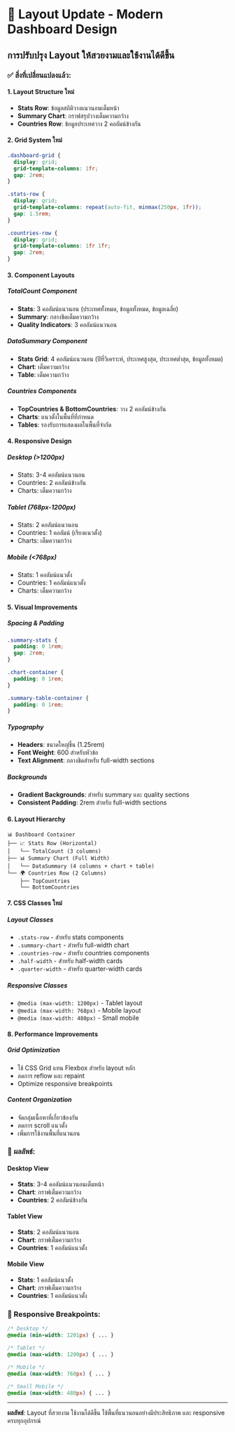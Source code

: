 # 🎨 Layout Update - Modern Dashboard Design

## การปรับปรุง Layout ให้สวยงามและใช้งานได้ดีขึ้น

### ✅ สิ่งที่เปลี่ยนแปลงแล้ว:

#### 1. **Layout Structure ใหม่**
- **Stats Row**: ข้อมูลสถิติวางแนวนอนเต็มหน้า
- **Summary Chart**: กราฟสรุปวางเต็มความกว้าง
- **Countries Row**: ข้อมูลประเทศวาง 2 คอลัมน์ข้างกัน

#### 2. **Grid System ใหม่**
```css
.dashboard-grid {
  display: grid;
  grid-template-columns: 1fr;
  gap: 2rem;
}

.stats-row {
  display: grid;
  grid-template-columns: repeat(auto-fit, minmax(250px, 1fr));
  gap: 1.5rem;
}

.countries-row {
  display: grid;
  grid-template-columns: 1fr 1fr;
  gap: 2rem;
}
```

#### 3. **Component Layouts**

##### **TotalCount Component**
- **Stats**: 3 คอลัมน์แนวนอน (ประเทศทั้งหมด, ข้อมูลทั้งหมด, ข้อมูลเฉลี่ย)
- **Summary**: กลางชิดเต็มความกว้าง
- **Quality Indicators**: 3 คอลัมน์แนวนอน

##### **DataSummary Component**
- **Stats Grid**: 4 คอลัมน์แนวนอน (ปีที่วิเคราะห์, ประเทศสูงสุด, ประเทศต่ำสุด, ข้อมูลทั้งหมด)
- **Chart**: เต็มความกว้าง
- **Table**: เต็มความกว้าง

##### **Countries Components**
- **TopCountries & BottomCountries**: วาง 2 คอลัมน์ข้างกัน
- **Charts**: แนวตั้งในพื้นที่ที่กำหนด
- **Tables**: รองรับการแสดงผลในพื้นที่จำกัด

#### 4. **Responsive Design**

##### **Desktop (>1200px)**
- Stats: 3-4 คอลัมน์แนวนอน
- Countries: 2 คอลัมน์ข้างกัน
- Charts: เต็มความกว้าง

##### **Tablet (768px-1200px)**
- Stats: 2 คอลัมน์แนวนอน
- Countries: 1 คอลัมน์ (เรียงแนวตั้ง)
- Charts: เต็มความกว้าง

##### **Mobile (<768px)**
- Stats: 1 คอลัมน์แนวตั้ง
- Countries: 1 คอลัมน์แนวตั้ง
- Charts: เต็มความกว้าง

#### 5. **Visual Improvements**

##### **Spacing & Padding**
```css
.summary-stats {
  padding: 0 1rem;
  gap: 2rem;
}

.chart-container {
  padding: 0 1rem;
}

.summary-table-container {
  padding: 0 1rem;
}
```

##### **Typography**
- **Headers**: ขนาดใหญ่ขึ้น (1.25rem)
- **Font Weight**: 600 สำหรับหัวข้อ
- **Text Alignment**: กลางชิดสำหรับ full-width sections

##### **Backgrounds**
- **Gradient Backgrounds**: สำหรับ summary และ quality sections
- **Consistent Padding**: 2rem สำหรับ full-width sections

#### 6. **Layout Hierarchy**

```
📊 Dashboard Container
├── 📈 Stats Row (Horizontal)
│   └── TotalCount (3 columns)
├── 📊 Summary Chart (Full Width)
│   └── DataSummary (4 columns + chart + table)
└── 🌍 Countries Row (2 Columns)
    ├── TopCountries
    └── BottomCountries
```

#### 7. **CSS Classes ใหม่**

##### **Layout Classes**
- `.stats-row` - สำหรับ stats components
- `.summary-chart` - สำหรับ full-width chart
- `.countries-row` - สำหรับ countries components
- `.half-width` - สำหรับ half-width cards
- `.quarter-width` - สำหรับ quarter-width cards

##### **Responsive Classes**
- `@media (max-width: 1200px)` - Tablet layout
- `@media (max-width: 768px)` - Mobile layout
- `@media (max-width: 480px)` - Small mobile

#### 8. **Performance Improvements**

##### **Grid Optimization**
- ใช้ CSS Grid แทน Flexbox สำหรับ layout หลัก
- ลดการ reflow และ repaint
- Optimize responsive breakpoints

##### **Content Organization**
- จัดกลุ่มเนื้อหาที่เกี่ยวข้องกัน
- ลดการ scroll แนวตั้ง
- เพิ่มการใช้งานพื้นที่แนวนอน

### 🎯 ผลลัพธ์:

#### **Desktop View**
- **Stats**: 3-4 คอลัมน์แนวนอนเต็มหน้า
- **Chart**: กราฟเต็มความกว้าง
- **Countries**: 2 คอลัมน์ข้างกัน

#### **Tablet View**
- **Stats**: 2 คอลัมน์แนวนอน
- **Chart**: กราฟเต็มความกว้าง
- **Countries**: 1 คอลัมน์แนวตั้ง

#### **Mobile View**
- **Stats**: 1 คอลัมน์แนวตั้ง
- **Chart**: กราฟเต็มความกว้าง
- **Countries**: 1 คอลัมน์แนวตั้ง

### 📱 Responsive Breakpoints:

```css
/* Desktop */
@media (min-width: 1201px) { ... }

/* Tablet */
@media (max-width: 1200px) { ... }

/* Mobile */
@media (max-width: 768px) { ... }

/* Small Mobile */
@media (max-width: 480px) { ... }
```

---

**ผลลัพธ์**: Layout ที่สวยงาม ใช้งานได้ดีขึ้น ใช้พื้นที่แนวนอนอย่างมีประสิทธิภาพ และ responsive ครบทุกอุปกรณ์




